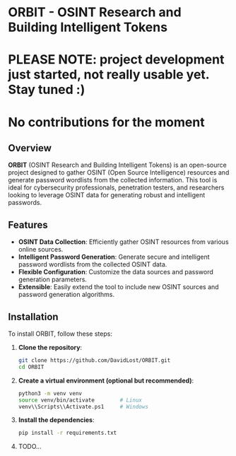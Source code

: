 # ORBIT - OSINT Research and Building Intelligent Tokens

# PLEASE NOTE: project development just started, not really usable yet. Stay tuned :)
# No contributions for the moment

## Overview
**ORBIT** (OSINT Research and Building Intelligent Tokens) is an open-source project designed to gather OSINT (Open Source Intelligence) resources and generate password wordlists from the collected information. This tool is ideal for cybersecurity professionals, penetration testers, and researchers looking to leverage OSINT data for generating robust and intelligent passwords.

## Features
- **OSINT Data Collection**: Efficiently gather OSINT resources from various online sources.
- **Intelligent Password Generation**: Generate secure and intelligent password wordlists from the collected OSINT data.
- **Flexible Configuration**: Customize the data sources and password generation parameters.
- **Extensible**: Easily extend the tool to include new OSINT sources and password generation algorithms.

## Installation
To install ORBIT, follow these steps:

1. **Clone the repository**:
    ```bash
    git clone https://github.com/DavidLost/ORBIT.git
    cd ORBIT

2. **Create a virtual environment (optional but recommended)**:
    ```bash
    python3 -m venv venv
    source venv/bin/activate        # Linux
    venv\\Scripts\\Activate.ps1     # Windows

3. **Install the dependencies**:
    ```bash
    pip install -r requirements.txt

4. TODO...